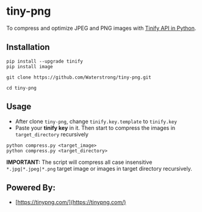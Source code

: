 # tiny-png
To compress and optimize JPEG and PNG images with [Tinify API in Python](https://tinypng.com/developers/reference/python).

## Installation
```
pip install --upgrade tinify
pip install image

git clone https://github.com/Waterstrong/tiny-png.git

cd tiny-png
```

## Usage

- After clone `tiny-png`, change `tinify.key.template` to `tinify.key`
- Paste your **tinify key** in it. Then start to compress the images in `target_directory` recursively
```
python compress.py <target_image>
python compress.py <target_directory>
```

**IMPORTANT:** The script will compress all case insensitive `*.jpg|*.jpeg|*.png` target image or images in target directory recursively.

## Powered By:
- [https://tinypng.com/](https://tinypng.com/)